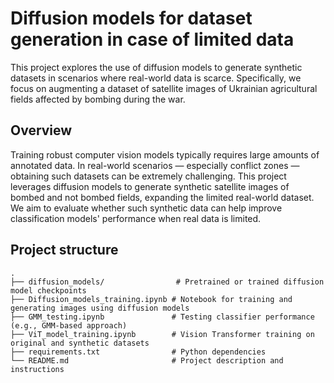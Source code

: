 #  Diffusion models for dataset generation in case of limited data

This project explores the use of diffusion models to generate synthetic datasets in scenarios where real-world data is scarce. Specifically, we focus on augmenting a dataset of satellite images of Ukrainian agricultural fields affected by bombing during the war.

## Overview

Training robust computer vision models typically requires large amounts of annotated data. In real-world scenarios — especially conflict zones — obtaining such datasets can be extremely challenging.
This project leverages diffusion models to generate synthetic satellite images of bombed and not bombed fields, expanding the limited real-world dataset.
We aim to evaluate whether such synthetic data can help improve classification models' performance when real data is limited.

## Project structure 

```
.
├── diffusion_models/                # Pretrained or trained diffusion model checkpoints
├── Diffusion_models_training.ipynb # Notebook for training and generating images using diffusion models
├── GMM_testing.ipynb               # Testing classifier performance (e.g., GMM-based approach)
├── ViT_model_training.ipynb        # Vision Transformer training on original and synthetic datasets
├── requirements.txt                # Python dependencies
└── README.md                       # Project description and instructions
```

